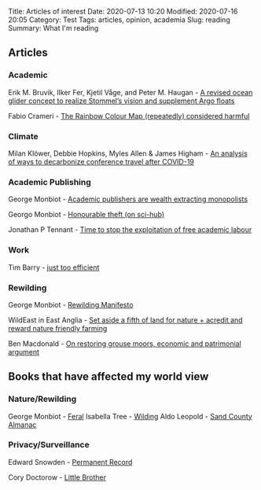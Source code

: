 Title: Articles of interest
Date: 2020-07-13 10:20
Modified: 2020-07-16 20:05
Category: Test
Tags: articles, opinion, academia
Slug: reading
Summary: What I'm reading

## Articles

### Academic

Erik M. Bruvik, Ilker Fer, Kjetil Våge, and Peter M. Haugan - [A revised ocean glider concept to realize Stommel’s vision and supplement Argo floats](https://os.copernicus.org/articles/16/291/2020/os-16-291-2020.pdf)

Fabio Crameri - [The Rainbow Colour Map (repeatedly) considered harmful](https://blogs.egu.eu/divisions/gd/2017/08/23/the-rainbow-colour-map/)

### Climate

Milan Klöwer, Debbie Hopkins, Myles Allen & James Higham - [An analysis of ways to decarbonize conference travel after COVID-19](https://www.nature.com/articles/d41586-020-02057-2)
### Academic Publishing

George Monbiot - [Academic publishers are wealth extracting monopolists](https://www.monbiot.com/2011/08/29/the-lairds-of-learning/)

Georgo Monbiot - [Honourable theft (on sci-hub)](https://www.monbiot.com/2018/09/17/honourable-theft/)

Jonathan P Tennant - [Time to stop the exploitation of free academic labour](https://ese.arphahub.com/article/51839/download/pdf/428643)

### Work

Tim Barry - [just too efficient](https://www.tbray.org/ongoing/When/202x/2020/07/05/Too-Efficient)


### Rewilding
George Monbiot - [Rewilding Manifesto](https://www.monbiot.com/2013/05/27/a-manifesto-for-rewilding-the-world/)

WildEast in East Anglia - [Set aside a fifth of land for nature + acredit and reward nature friendly farming](https://www.theguardian.com/environment/2020/jul/14/farmers-wildeast-hatch-plan-return-area-size-dorset-wild-nature-east-anglia)

Ben Macdonald - [On restoring grouse moors, economic and patrimonial argument](https://www.spectator.co.uk/article/the-scourge-of-the-grouse-moor)

## Books that have affected my world view

### Nature/Rewilding

George Monbiot - [Feral](https://www.monbiot.com/2013/05/24/feral-searching-for-enchantment-on-the-frontiers-of-rewilding/)
Isabella Tree - [Wilding](https://www.goodreads.com/book/show/38891828-wilding)
Aldo Leopold - [Sand County Almanac](https://www.aldoleopold.org/about/aldo-leopold/sand-county-almanac/)

### Privacy/Surveillance

Edward Snowden - [Permanent Record](https://www.goodreads.com/book/show/46223297-permanent-record)

Cory Doctorow - [Little Brother](https://craphound.com/littlebrother/download/)